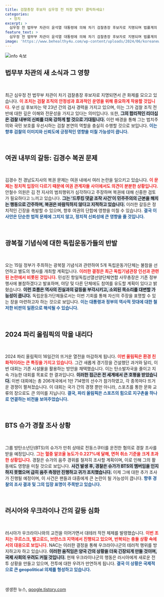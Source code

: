 ```yaml
---
title: 검찰총장 후보자 심우정 전 차장 발탁! 클릭하세요!
categories:
  - 정치
excerpt: >
  심우정 전 법무부 차관이 윤석열 대통령에 의해 차기 검찰총장 후보자로 지명되며 법률계의 이목이 집중되고 있다. 그의 검찰 조직 안정화 및 법치주의 수호 역할 기대가 커지는 가운데, 여당 내 김경수 복권 논란과 독립운동가 단체의 광복절 기념식 불참 등 다양한 정치적 흐름이 동시에 일어나고 있다.
feature_text: >
  심우정 전 법무부 차관이 윤석열 대통령에 의해 차기 검찰총장 후보자로 지명되며 법률계의 이목이 집중되고 있다. 그의 검찰 조직 안정화 및 법치주의 수호 역할 기대가 커지는 가운데, 여당 내 김경수 복권 논란과 독립운동가 단체의 광복절 기념식 불참 등 다양한 정치적 흐름이 동시에 일어나고 있다.
image: 'https://www.behealthy4u.com/wp-content/uploads/2024/06/koreanews.jpg'
---
```


<p><img src="https://www.behealthy4u.com/wp-content/uploads/2024/06/koreanews.jpg" alt="info 속보" /></p>

<h2 data-ke-size="size26">법무부 차관의 새 소식과 그 영향</h2>

<p data-ke-size="size16">&nbsp;</p>

<p>최근 심우정 전 법무부 차관이 차기 검찰총장 후보자로 지명되면서 큰 화제를 모으고 있습니다. <b><span style="color: #ee2323;">이 조치는 검찰 조직의 안정성과 효과적인 운영을 위해 중요하게 작용할 것입니다.</span></b> 우선 심 후보자는 약 23년 간의 검사 경력을 가지고 있으며, 이는 그가 검찰 조직 전반에 대한 깊은 이해와 전문성을 가지고 있다는 의미입니다. 또한, <b><span style="background-color: #21538527;">그의 합리적인 리더십은 검찰 내부의 신뢰를 더욱 강하게 할 것으로 기대됩니다.</span></b> 이런 배경을 통해 그는 법치주의와 국민 보호를 우선시하는 검찰 본연의 역할을 충실히 수행할 것으로 보입니다. <b><span style="color: #1a5490;">이는 향후 검찰의 이미지와 신뢰도에 긍정적인 영향을 미칠 가능성이 큽니다.</span></b> </p>

<p data-ke-size="size16">&nbsp;</p>

<h2 data-ke-size="size26">여권 내부의 갈등: 김경수 복권 문제</h2>

<p data-ke-size="size16">&nbsp;</p>

<p>김경수 전 경남도지사의 복권 문제는 여권 내에서 여러 논란을 일으키고 있습니다. <b><span style="color: #ee2323;">이 문제는 정치적 입장이 다르기 때문에 여권 관계자들 사이에서도 의견이 분분한 상황입니다.</span></b> 안철수 의원은 김 전 지사의 범죄행위가 심각하다고 주장하며 복권에 대해 신중한 검토가 필요하다고 느끼고 있습니다. <b><span style="background-color: #21538527;">그는 ‘드루킹 댓글 조작 사건’이 민주주의의 근본을 해치는 행동으로 간주하며, 복권은 바람직하지 않다고 지적하고 있습니다.</span></b> 이러한 갈등은 정치적인 긴장을 촉발할 수 있으며, 향후 여권의 단합에 영향을 미칠 수 있습니다. <b><span style="color: #1a5490;">결국 이 사안은 단순한 법적 문제에 그치지 않고, 정치적 신뢰성에 큰 영향을 줄 것입니다.</span></b></p>

<p data-ke-size="size16">&nbsp;</p>

<h2 data-ke-size="size26">광복절 기념식에 대한 독립운동가들의 반발</h2>

<p data-ke-size="size16">&nbsp;</p>

<p>오는 15일 정부가 주최하는 광복절 기념식과 관련하여 5개 독립운동가단체는 불참을 선언하고 별도의 행사를 개최할 계획입니다. <b><span style="color: #ee2323;">이러한 결정은 최근 독립기념관장 인선과 관련된 논란에서 비롯된 것입니다.</span></b> 민성진 항일독립선열선양단체연합 사무총장은 기존 정부 행사에 불참하겠다고 발표하며, 야당 및 다른 단체에도 참여를 유도할 계획이 있다고 밝혔습니다. <b><span style="background-color: #21538527;">이런 흐름은 역사의 진실과의 갈등을 부각시키고, 소외된 목소리를 대변할 가능성이 큽니다.</span></b> 독립운동가단체들로서는 이번 기회를 통해 자신의 주장을 표명할 수 있는 장을 마련하고자 하는 것으로 보입니다. <b><span style="color: #1a5490;">이는 대통령과 정부의 역사적 잣대에 대한 철저한 비판의 일환으로 해석될 수 있습니다.</span></b></p>

<p data-ke-size="size16">&nbsp;</p>

<h2 data-ke-size="size26">2024 파리 올림픽의 막을 내리다</h2>

<p data-ke-size="size16">&nbsp;</p>

<p>2024 파리 올림픽이 16일간의 뜨거운 열전을 마감하게 됩니다. <b><span style="color: #ee2323;">이번 올림픽은 환경 친화적이라는 큰 특징을 가지고 있습니다.</span></b> 그간 새롭게 경기장을 건설했던 과거와 달리, 이번 대회는 기존 시설물을 활용하는 방안을 채택했습니다. 이는 탄소발자국을 줄이고 지속 가능한 대회를 목표로 한 결과입니다. <b><span style="background-color: #21538527;">이러한 접근은 전 세계에서 큰 호평을 받았습니다.</span></b> 이번 대회에는 총 206개국에서 1만 714명의 선수가 참가하였고, 각 종목마다 뜨거운 경쟁이 펼쳐졌습니다. 이 대회는 국가 간의 경쟁 뿐만 아니라, 스포츠를 통한 문화 교류의 장으로도 큰 의미를 지닙니다. <b><span style="color: #1a5490;">결국, 파리 올림픽은 스포츠의 힘으로 지구촌을 하나로 연결하는 비전을 보여주었습니다.</span></b></p>

<p data-ke-size="size16">&nbsp;</p>

<h2 data-ke-size="size26">BTS 슈가 경찰 조사 상황</h2>

<p data-ke-size="size16">&nbsp;</p>

<p>그룹 방탄소년단(BTS)의 슈가가 만취 상태로 전동스쿠터를 운전한 혐의로 경찰 조사를 받을 예정입니다. <b><span style="color: #ee2323;">그는 혈중 알코올 농도가 0.227%에 달해, 면허 취소 기준을 크게 초과한 상황입니다.</span></b> 경찰은 슈가의 음주 경위를 철저히 조사할 계획이며, 이로 인해 그의 활동에도 영향을 미칠 것으로 보입니다. <b><span style="background-color: #21538527;">사건 발생 후, 경찰은 슈가가 BTS의 멤버임을 인지하지 못했으며 급히 음주 측정만 진행하고 귀가 조치했습니다.</span></b> 이제 그에 대한 추가 조사가 진행될 예정이며, 이 사건은 팬들과 대중에게 큰 논란이 될 가능성이 큽니다. <b><span style="color: #1a5490;">향후 경찰의 조사 결과 및 그의 입장 표명이 주목받고 있습니다.</span></b></p>

<p data-ke-size="size16">&nbsp;</p>

<h2 data-ke-size="size26">러시아와 우크라이나 간의 갈등 심화</h2>

<p data-ke-size="size16">&nbsp;</p>

<p>러시아가 우크라이나와의 교전을 이어가면서 대테러 작전 체제를 발령했습니다. <b><span style="color: #ee2323;">이번 조치는 쿠르스크, 벨고로드, 브랸스크 지역에서 진행되고 있으며, 반복되는 충돌 상황 속에서의 대응으로 보입니다.</span></b> NAC는 이러한 결정을 통해 우크라이나군의 테러적 행위를 방지하고자 하고 있습니다. <b><span style="background-color: #21538527;">이러한 움직임은 양국 간의 상황을 더욱 긴장되게 만들 것이며, 국제 사회의 우려도 커질 것입니다.</span></b> 현재 우크라이나군의 행동은 러시아에게 새로운 전투 상황을 만들고 있으며, 전투에 대한 우려가 만연하게 됩니다. <b><span style="color: #1a5490;">결국 이 상황은 국제적으로 큰 geopolitical 의제를 형성하고 있습니다.</span></b></p>

<p data-ke-size="size16">&nbsp;</p>
생생한 뉴스, <a href="https://qoogle.tistory.com" rel="dofollow">qoogle.tistory.com</a>


